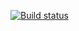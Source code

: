 [![Build status](https://ci.appveyor.com/api/projects/status/lry9iqto7alm6wax?svg=true)](https://ci.appveyor.com/project/Himmmera/selenium-1)
